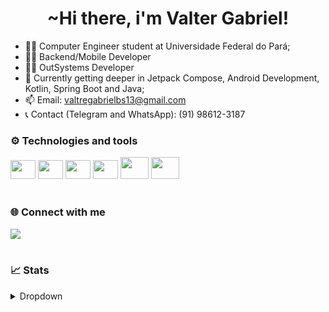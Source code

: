 <h1 align="center">~Hi there, i'm Valter Gabriel!</h1>

- 🧑‍🎓 Computer Engineer student at Universidade Federal do Pará; 
- 👨‍💻 Backend/Mobile Developer
- 👨‍💻 OutSystems Developer
- 📝 Currently getting deeper in Jetpack Compose, Android Development, Kotlin, Spring Boot and Java;
- 📫 Email: valtregabrielbs13@gmail.com
- 📞 Contact (Telegram and WhatsApp): (91) 98612-3187

### ⚙️ Technologies and tools
 <div style="display: inline_block">
    <img alling="center" height="30" width="40" src="https://cdn.jsdelivr.net/gh/devicons/devicon/icons/kotlin/kotlin-original.svg" />
    <img alling="center" height="30" width="40" src="https://cdn.jsdelivr.net/gh/devicons/devicon/icons/java/java-original.svg" />
    <img alling="center" height="30" width="40" src="https://cdn.jsdelivr.net/gh/devicons/devicon/icons/android/android-original.svg" />
    <img alling="center" height="30" width="40" src="https://cdn.jsdelivr.net/gh/devicons/devicon/icons/spring/spring-original.svg" />
    <img alling="center" height="35" width="45" src="https://cdn.jsdelivr.net/gh/devicons/devicon/icons/docker/docker-plain.svg" />
   <img alling="center" height="35" width="45" src="https://cdn.jsdelivr.net/gh/devicons/devicon/icons/mysql/mysql-plain.svg" />
</div>
<br>

### 🌐 Connect with me
<div>
  <a href="https://www.linkedin.com/in/valter-gabriel/" target="_blank"><img src="https://img.shields.io/badge/-LinkedIn-%230077B5?style=for-the-badge&logo=linkedin&logoColor=white" target="_blank"></a>
</div>
<br>


### 📈 Stats
<details>
  <summary>Dropdown</summary>
 
  ![](http://github-profile-summary-cards.vercel.app/api/cards/profile-details?username=ValterGabriell&theme=tokyonight) 
  ![](http://github-profile-summary-cards.vercel.app/api/cards/repos-per-language?username=ValterGabriell&theme=tokyonight) ![](http://github-profile-summary-cards.vercel.app/api/cards/productive-time?username=JoonMarion&theme=tokyonight&utcOffset=8) 
 
</details>

